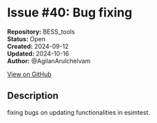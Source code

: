 # Issue #40: Bug fixing

**Repository:** BESS_tools  
**Status:** Open  
**Created:** 2024-09-12  
**Updated:** 2024-10-16  
**Author:** @AgilanArulchelvam  

[View on GitHub](https://github.com/Simtestlab/BESS_tools/issues/40)

## Description

fixing bugs on updating functionalities in esimtest.